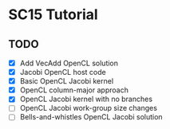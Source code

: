 # SC15 Tutorial

## TODO
- [x] Add VecAdd OpenCL solution
- [x] Jacobi OpenCL host code
- [x] Basic OpenCL Jacobi kernel
- [x] OpenCL column-major approach
- [x] OpenCL Jacobi kernel with no branches
- [ ] OpenCL Jacobi work-group size changes
- [ ] Bells-and-whistles OpenCL Jacobi solution
